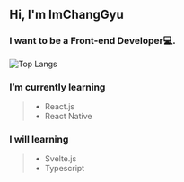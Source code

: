 ## Hi, I'm ImChangGyu

### I want to be a Front-end Developer💻.

![Top Langs](https://github-readme-stats.vercel.app/api/top-langs/?username=ImChangGyu&layout=compact)
**<h3>I’m currently learning</h3>**

> - React.js
> - React Native

**<h3>I will learning</h3>**

> - Svelte.js
> - Typescript
